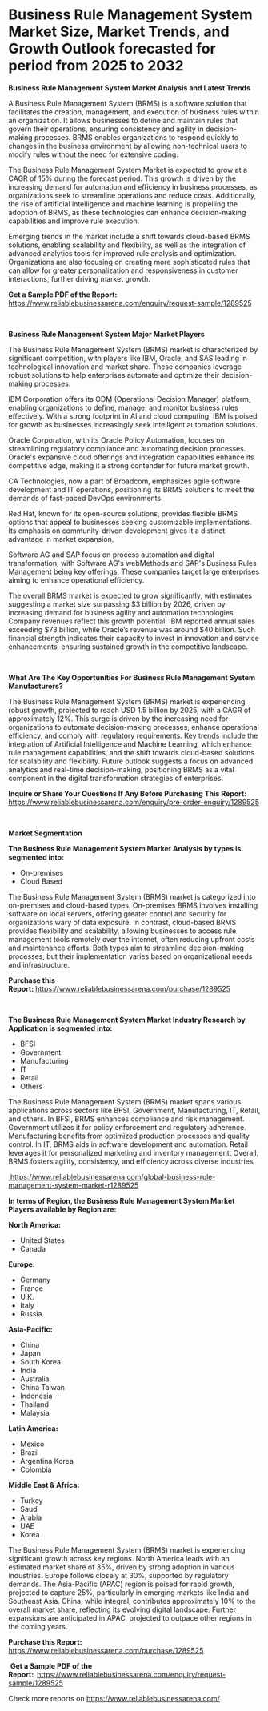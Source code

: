 <p><h1>Business Rule Management System Market Size, Market Trends, and Growth Outlook forecasted for period from 2025 to 2032</h1></p><p><strong>Business Rule Management System Market Analysis and Latest Trends</strong></p>
<p><p>A Business Rule Management System (BRMS) is a software solution that facilitates the creation, management, and execution of business rules within an organization. It allows businesses to define and maintain rules that govern their operations, ensuring consistency and agility in decision-making processes. BRMS enables organizations to respond quickly to changes in the business environment by allowing non-technical users to modify rules without the need for extensive coding.</p><p>The Business Rule Management System Market is expected to grow at a CAGR of 15% during the forecast period. This growth is driven by the increasing demand for automation and efficiency in business processes, as organizations seek to streamline operations and reduce costs. Additionally, the rise of artificial intelligence and machine learning is propelling the adoption of BRMS, as these technologies can enhance decision-making capabilities and improve rule execution.</p><p>Emerging trends in the market include a shift towards cloud-based BRMS solutions, enabling scalability and flexibility, as well as the integration of advanced analytics tools for improved rule analysis and optimization. Organizations are also focusing on creating more sophisticated rules that can allow for greater personalization and responsiveness in customer interactions, further driving market growth.</p></p>
<p><strong>Get a Sample PDF of the Report:&nbsp;</strong> <a href="https://www.reliablebusinessarena.com/enquiry/request-sample/1289525?utm_campaign=2188&utm_medium=2&utm_source=Github&utm_content=ia&utm_term=29032025&utm_id=business-rule-management-system">https://www.reliablebusinessarena.com/enquiry/request-sample/1289525</a></p>
<p>&nbsp;</p>
<p><strong>Business Rule Management System Major Market Players</strong></p>
<p><p>The Business Rule Management System (BRMS) market is characterized by significant competition, with players like IBM, Oracle, and SAS leading in technological innovation and market share. These companies leverage robust solutions to help enterprises automate and optimize their decision-making processes.</p><p>IBM Corporation offers its ODM (Operational Decision Manager) platform, enabling organizations to define, manage, and monitor business rules effectively. With a strong footprint in AI and cloud computing, IBM is poised for growth as businesses increasingly seek intelligent automation solutions.</p><p>Oracle Corporation, with its Oracle Policy Automation, focuses on streamlining regulatory compliance and automating decision processes. Oracle's expansive cloud offerings and integration capabilities enhance its competitive edge, making it a strong contender for future market growth.</p><p>CA Technologies, now a part of Broadcom, emphasizes agile software development and IT operations, positioning its BRMS solutions to meet the demands of fast-paced DevOps environments. </p><p>Red Hat, known for its open-source solutions, provides flexible BRMS options that appeal to businesses seeking customizable implementations. Its emphasis on community-driven development gives it a distinct advantage in market expansion.</p><p>Software AG and SAP focus on process automation and digital transformation, with Software AG's webMethods and SAP's Business Rules Management being key offerings. These companies target large enterprises aiming to enhance operational efficiency.</p><p>The overall BRMS market is expected to grow significantly, with estimates suggesting a market size surpassing $3 billion by 2026, driven by increasing demand for business agility and automation technologies. Company revenues reflect this growth potential: IBM reported annual sales exceeding $73 billion, while Oracle’s revenue was around $40 billion. Such financial strength indicates their capacity to invest in innovation and service enhancements, ensuring sustained growth in the competitive landscape.</p></p>
<p>&nbsp;</p>
<p><strong>What Are The Key Opportunities For Business Rule Management System Manufacturers?</strong></p>
<p><p>The Business Rule Management System (BRMS) market is experiencing robust growth, projected to reach USD 1.5 billion by 2025, with a CAGR of approximately 12%. This surge is driven by the increasing need for organizations to automate decision-making processes, enhance operational efficiency, and comply with regulatory requirements. Key trends include the integration of Artificial Intelligence and Machine Learning, which enhance rule management capabilities, and the shift towards cloud-based solutions for scalability and flexibility. Future outlook suggests a focus on advanced analytics and real-time decision-making, positioning BRMS as a vital component in the digital transformation strategies of enterprises.</p></p>
<p><strong>Inquire or Share Your Questions If Any Before Purchasing This Report:</strong> <a href="https://www.reliablebusinessarena.com/enquiry/pre-order-enquiry/1289525?utm_campaign=2188&utm_medium=2&utm_source=Github&utm_content=ia&utm_term=29032025&utm_id=business-rule-management-system">https://www.reliablebusinessarena.com/enquiry/pre-order-enquiry/1289525</a></p>
<p>&nbsp;</p>
<p><strong>Market Segmentation</strong></p>
<p><strong>The Business Rule Management System Market Analysis by types is segmented into:</strong></p>
<p><ul><li>On-premises</li><li>Cloud Based</li></ul></p>
<p><p>The Business Rule Management System (BRMS) market is categorized into on-premises and cloud-based types. On-premises BRMS involves installing software on local servers, offering greater control and security for organizations wary of data exposure. In contrast, cloud-based BRMS provides flexibility and scalability, allowing businesses to access rule management tools remotely over the internet, often reducing upfront costs and maintenance efforts. Both types aim to streamline decision-making processes, but their implementation varies based on organizational needs and infrastructure.</p></p>
<p><strong>Purchase this Report:&nbsp;</strong><a href="https://www.reliablebusinessarena.com/purchase/1289525?utm_campaign=2188&utm_medium=2&utm_source=Github&utm_content=ia&utm_term=29032025&utm_id=business-rule-management-system">https://www.reliablebusinessarena.com/purchase/1289525</a></p>
<p>&nbsp;</p>
<p><strong>The Business Rule Management System Market Industry Research by Application is segmented into:</strong></p>
<p><ul><li>BFSI</li><li>Government</li><li>Manufacturing</li><li>IT</li><li>Retail</li><li>Others</li></ul></p>
<p><p>The Business Rule Management System (BRMS) market spans various applications across sectors like BFSI, Government, Manufacturing, IT, Retail, and others. In BFSI, BRMS enhances compliance and risk management. Government utilizes it for policy enforcement and regulatory adherence. Manufacturing benefits from optimized production processes and quality control. In IT, BRMS aids in software development and automation. Retail leverages it for personalized marketing and inventory management. Overall, BRMS fosters agility, consistency, and efficiency across diverse industries.</p></p>
<p><a href="https://www.reliablebusinessarena.com/global-business-rule-management-system-market-r1289525?utm_campaign=2188&utm_medium=2&utm_source=Github&utm_content=ia&utm_term=29032025&utm_id=business-rule-management-system">&nbsp;https://www.reliablebusinessarena.com/global-business-rule-management-system-market-r1289525</a></p>
<p><strong>In terms of Region, the Business Rule Management System Market Players available by Region are:</strong></p>
<p>
    <p> <strong> North America: </strong>
        <ul>
            <li>United States</li>
            <li>Canada</li>
        </ul>
        </p> 
    <p> <strong> Europe: </strong>
        <ul>
            <li>Germany</li>
            <li>France</li>
            <li>U.K.</li>
            <li>Italy</li>
            <li>Russia</li>
        </ul>
        </p> 
    <p> <strong> Asia-Pacific: </strong>
        <ul>
            <li>China</li>
            <li>Japan</li>
            <li>South Korea</li>
            <li>India</li>
            <li>Australia</li>
            <li>China Taiwan</li>
            <li>Indonesia</li>
            <li>Thailand</li>
            <li>Malaysia</li>
        </ul>
        </p> 
    <p> <strong> Latin America: </strong>
        <ul>
            <li>Mexico</li>
            <li>Brazil</li>
            <li>Argentina Korea</li>
            <li>Colombia</li>
        </ul>
        </p> 
    <p> <strong> Middle East & Africa: </strong>
        <ul>
            <li>Turkey</li>
            <li>Saudi</li>
            <li>Arabia</li>
            <li>UAE</li>
            <li>Korea</li>
        </ul>
    </p>
    </p>
<p><p>The Business Rule Management System (BRMS) market is experiencing significant growth across key regions. North America leads with an estimated market share of 35%, driven by strong adoption in various industries. Europe follows closely at 30%, supported by regulatory demands. The Asia-Pacific (APAC) region is poised for rapid growth, projected to capture 25%, particularly in emerging markets like India and Southeast Asia. China, while integral, contributes approximately 10% to the overall market share, reflecting its evolving digital landscape. Further expansions are anticipated in APAC, projected to outpace other regions in the coming years.</p></p>
<p><strong>Purchase this Report: </strong><a href="https://www.reliablebusinessarena.com/purchase/1289525?utm_campaign=2188&utm_medium=2&utm_source=Github&utm_content=ia&utm_term=29032025&utm_id=business-rule-management-system">https://www.reliablebusinessarena.com/purchase/1289525</a></p>
<p>&nbsp;<strong>Get a Sample PDF of the Report:&nbsp;&nbsp;</strong><a href="https://www.reliablebusinessarena.com/enquiry/request-sample/1289525?utm_campaign=2188&utm_medium=2&utm_source=Github&utm_content=ia&utm_term=29032025&utm_id=business-rule-management-system">https://www.reliablebusinessarena.com/enquiry/request-sample/1289525</a></p>
<p><strong></strong></p>
<p>Check more reports on <a href="https://www.reliablebusinessarena.com/?utm_campaign=2188&utm_medium=2&utm_source=Github&utm_content=ia&utm_term=29032025&utm_id=business-rule-management-system">https://www.reliablebusinessarena.com/</a></p>